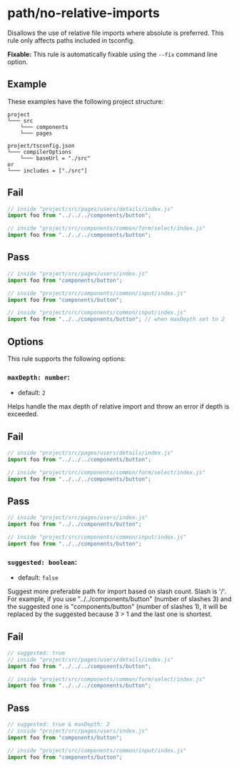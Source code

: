 # path/no-relative-imports

Disallows the use of relative file imports where absolute is preferred. This rule only affects paths included in tsconfig.

**Fixable:** This rule is automatically fixable using the `--fix` command line option.

## Example

These examples have the following project structure:

```
project
└─── src
    └─── components
    └─── pages
```

```
project/tsconfig.json
└─── compilerOptions
    └─── baseUrl = "./src"
or
└─── includes = ["./src"]
```
## Fail

```js
// inside "project/src/pages/users/details/index.js"
import foo from "../../../components/button";

// inside "project/src/components/common/form/select/index.js"
import foo from "../../../components/button";
```

## Pass

```js
// inside "project/src/pages/users/index.js"
import foo from "components/button";

// inside "project/src/components/common/input/index.js"
import foo from "components/button";

// inside "project/src/components/common/input/index.js"
import foo from "../../components/button"; // when maxDepth set to 2
```

## Options

This rule supports the following options:

### `maxDepth: number`:

* default: `2`

Helps handle the max depth of relative import and throw an error if depth is exceeded.

## Fail

```js
// inside "project/src/pages/users/details/index.js"
import foo from "../../../components/button";

// inside "project/src/components/common/form/select/index.js"
import foo from "../../../components/button";
```

## Pass

```js
// inside "project/src/pages/users/index.js"
import foo from "../../components/button";

// inside "project/src/components/common/input/index.js"
import foo from "../../components/button";
```

### `suggested: boolean`:

* default: `false`

Suggest more preferable path for import based on slash count. Slash is '/'.
For example, if you use "../../components/button" (number of slashes 3) and the suggested one is "components/button" (number of slashes 1), it will be replaced by the suggested because 3 > 1 and the last one is shortest.   

## Fail

```js
// suggested: true
// inside "project/src/pages/users/details/index.js"
import foo from "../../../components/button";

// inside "project/src/components/common/form/select/index.js"
import foo from "../../../components/button";
```

## Pass

```js
// suggested: true & maxDepth: 2
// inside "project/src/pages/users/index.js"
import foo from "components/button";

// inside "project/src/components/common/input/index.js"
import foo from "components/button";
```